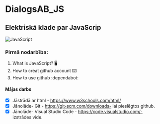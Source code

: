 # DialogsAB_JS
## Elektriskā klade par JavaScrip
![JavaScript](https://github.com/user-attachments/assets/0676b5de-855c-442c-8484-52e3bb81dd25)


### Pirmā nodarbība:
1. What is JavaScript? :desktop_computer:
2. How to creat github account :keyboard:
3. How to use github :dependabot:

#### Mājas darbs
- [X] Jāstrādā ar html - https://www.w3schools.com/html/
- [X] Jānolāde- Git - https://git-scm.com/downloads- lai pieslēgtos github.
- [X] Jānolāde- Visual Studio Code - https://code.visualstudio.com/- izstrādes vide.
